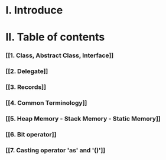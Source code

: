 # I. Introduce
# II. Table of contents

### [[1. Class, Abstract Class, Interface]]

### [[2. Delegate]]

### [[3. Records]]


### [[4. Common Terminology]]

### [[5. Heap Memory - Stack Memory - Static Memory]]

### [[6. Bit operator]]

### [[7.  Casting operator 'as' and '()']]